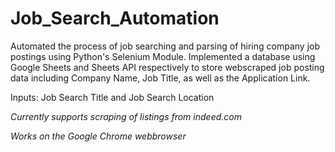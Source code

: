 # Job_Search_Automation
Automated the process of job searching and parsing of hiring company job postings using Python's Selenium Module. Implemented a database using Google Sheets and Sheets API respectively to store webscraped job posting data including Company Name, Job Title, as well as the Application Link.

Inputs:
Job Search Title and Job Search Location


*Currently supports scraping of listings from indeed.com*

*Works on the Google Chrome webbrowser*

